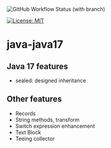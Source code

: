 ![GitHub Workflow Status (with branch)](https://img.shields.io/github/actions/workflow/status/claudioaltamura/java-java17/build-gradle-project.yml?branch=main)


[![License: MIT](https://img.shields.io/badge/License-MIT-yellow.svg)](https://opensource.org/licenses/MIT)

# java-java17
## Java 17 features

* sealed: designed inheritance

## Other features

* Records  
* String methods, transform
* Switch expression enhancement
* Text Block 
* Teeing collector